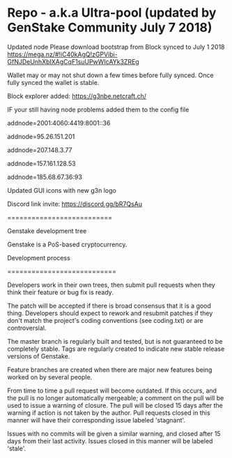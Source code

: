 Repo - a.k.a Ultra-pool (updated by GenStake Community July 7 2018)
==========================
Updated node
Please download bootstrap from Block synced to July 1 2018 https://mega.nz/#!iC40kAgQ!zGPVibi-GfNJDeUnhXbIXAgCqF1suUPwWIcAYk3ZREg

Wallet may or may not shut down a few times before fully synced. Once fully synced the wallet is stable.

Block explorer added: https://g3nbe.netcraft.ch/


IF your still having node problems added them to the config file

addnode=2001:4060:4419:8001::36

addnode=95.26.151.201

addnode=207.148.3.77

addnode=157.161.128.53

addnode=185.68.67.36:93

Updated GUI icons with new g3n logo

Discord link invite: https://discord.gg/bR7QsAu

==========================

Genstake development tree

Genstake is a PoS-based cryptocurrency.

Development process

===========================

Developers work in their own trees, then submit pull requests when
they think their feature or bug fix is ready.

The patch will be accepted if there is broad consensus that it is a
good thing.  Developers should expect to rework and resubmit patches
if they don't match the project's coding conventions (see coding.txt)
or are controversial.

The master branch is regularly built and tested, but is not guaranteed
to be completely stable. Tags are regularly created to indicate new
stable release versions of Genstake.

Feature branches are created when there are major new features being
worked on by several people.

From time to time a pull request will become outdated. If this occurs, and
the pull is no longer automatically mergeable; a comment on the pull will
be used to issue a warning of closure. The pull will be closed 15 days
after the warning if action is not taken by the author. Pull requests closed
in this manner will have their corresponding issue labeled 'stagnant'.

Issues with no commits will be given a similar warning, and closed after
15 days from their last activity. Issues closed in this manner will be 
labeled 'stale'.
